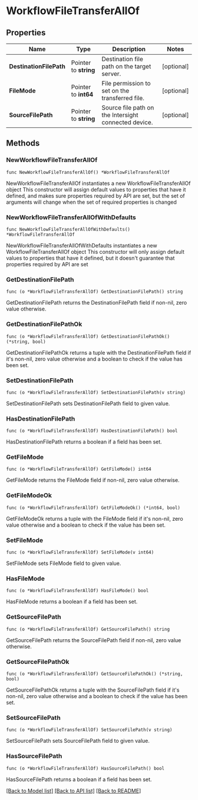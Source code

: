 # WorkflowFileTransferAllOf

## Properties

Name | Type | Description | Notes
------------ | ------------- | ------------- | -------------
**DestinationFilePath** | Pointer to **string** | Destination file path on the target server. | [optional] 
**FileMode** | Pointer to **int64** | File permission to set on the transferred file. | [optional] 
**SourceFilePath** | Pointer to **string** | Source file path on the Intersight connected device. | [optional] 

## Methods

### NewWorkflowFileTransferAllOf

`func NewWorkflowFileTransferAllOf() *WorkflowFileTransferAllOf`

NewWorkflowFileTransferAllOf instantiates a new WorkflowFileTransferAllOf object
This constructor will assign default values to properties that have it defined,
and makes sure properties required by API are set, but the set of arguments
will change when the set of required properties is changed

### NewWorkflowFileTransferAllOfWithDefaults

`func NewWorkflowFileTransferAllOfWithDefaults() *WorkflowFileTransferAllOf`

NewWorkflowFileTransferAllOfWithDefaults instantiates a new WorkflowFileTransferAllOf object
This constructor will only assign default values to properties that have it defined,
but it doesn't guarantee that properties required by API are set

### GetDestinationFilePath

`func (o *WorkflowFileTransferAllOf) GetDestinationFilePath() string`

GetDestinationFilePath returns the DestinationFilePath field if non-nil, zero value otherwise.

### GetDestinationFilePathOk

`func (o *WorkflowFileTransferAllOf) GetDestinationFilePathOk() (*string, bool)`

GetDestinationFilePathOk returns a tuple with the DestinationFilePath field if it's non-nil, zero value otherwise
and a boolean to check if the value has been set.

### SetDestinationFilePath

`func (o *WorkflowFileTransferAllOf) SetDestinationFilePath(v string)`

SetDestinationFilePath sets DestinationFilePath field to given value.

### HasDestinationFilePath

`func (o *WorkflowFileTransferAllOf) HasDestinationFilePath() bool`

HasDestinationFilePath returns a boolean if a field has been set.

### GetFileMode

`func (o *WorkflowFileTransferAllOf) GetFileMode() int64`

GetFileMode returns the FileMode field if non-nil, zero value otherwise.

### GetFileModeOk

`func (o *WorkflowFileTransferAllOf) GetFileModeOk() (*int64, bool)`

GetFileModeOk returns a tuple with the FileMode field if it's non-nil, zero value otherwise
and a boolean to check if the value has been set.

### SetFileMode

`func (o *WorkflowFileTransferAllOf) SetFileMode(v int64)`

SetFileMode sets FileMode field to given value.

### HasFileMode

`func (o *WorkflowFileTransferAllOf) HasFileMode() bool`

HasFileMode returns a boolean if a field has been set.

### GetSourceFilePath

`func (o *WorkflowFileTransferAllOf) GetSourceFilePath() string`

GetSourceFilePath returns the SourceFilePath field if non-nil, zero value otherwise.

### GetSourceFilePathOk

`func (o *WorkflowFileTransferAllOf) GetSourceFilePathOk() (*string, bool)`

GetSourceFilePathOk returns a tuple with the SourceFilePath field if it's non-nil, zero value otherwise
and a boolean to check if the value has been set.

### SetSourceFilePath

`func (o *WorkflowFileTransferAllOf) SetSourceFilePath(v string)`

SetSourceFilePath sets SourceFilePath field to given value.

### HasSourceFilePath

`func (o *WorkflowFileTransferAllOf) HasSourceFilePath() bool`

HasSourceFilePath returns a boolean if a field has been set.


[[Back to Model list]](../README.md#documentation-for-models) [[Back to API list]](../README.md#documentation-for-api-endpoints) [[Back to README]](../README.md)


